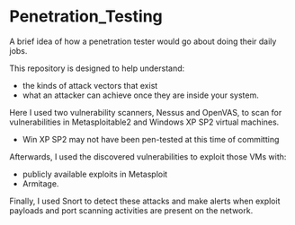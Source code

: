 # Penetration_Testing
A brief idea of how a penetration tester would go about doing their daily jobs.

This repository is designed to help understand:
- the kinds of attack vectors that exist
- what an attacker can achieve once they are inside your system. 

Here I used two vulnerability scanners, Nessus and OpenVAS, to scan for vulnerabilities in Metasploitable2 and
Windows XP SP2 virtual machines. 

* Win XP SP2 may not have been pen-tested at this time of committing 

Afterwards, I used the discovered vulnerabilities to exploit those VMs with:
- publicly available exploits in Metasploit
- Armitage. 

Finally, I used Snort to detect these attacks and make alerts when exploit payloads and port scanning activities are present on the network.
